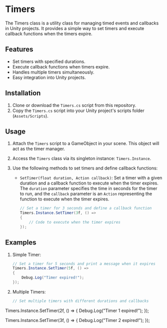 # Timers

The Timers class is a utility class for managing timed events and callbacks in Unity projects. It provides a simple way to set timers and execute callback functions when the timers expire.

## Features
- Set timers with specified durations.
- Execute callback functions when timers expire.
- Handles multiple timers simultaneously.
- Easy integration into Unity projects.

## Installation
1. Clone or download the `Timers.cs` script from this repository.
2. Copy the `Timers.cs` script into your Unity project's scripts folder (`Assets/Scripts`).

## Usage
1. Attach the `Timers` script to a GameObject in your scene. This object will act as the timer manager.
2. Access the `Timers` class via its singleton instance: `Timers.Instance`.
3. Use the following methods to set timers and define callback functions:

   - `SetTimer(float duration, Action callback)`: Set a timer with a given duration and a callback function to execute when the timer expires. The `duration` parameter specifies the time in seconds for the timer to run, and the `callback` parameter is an `Action` representing the function to execute when the timer expires.

     ```csharp
     // Set a timer for 3 seconds and define a callback function
     Timers.Instance.SetTimer(3f, () =>
     {
         // Code to execute when the timer expires
     });
     ```

## Examples
1. Simple Timer:
   ```csharp
   // Set a timer for 5 seconds and print a message when it expires
   Timers.Instance.SetTimer(5f, () =>
   {
       Debug.Log("Timer expired!");
   });

2. Multiple Timers:
    ```csharp
    // Set multiple timers with different durations and callbacks
Timers.Instance.SetTimer(2f, () =>
{
    Debug.Log("Timer 1 expired!");
});

Timers.Instance.SetTimer(3f, () =>
{
    Debug.Log("Timer 2 expired!");
});
